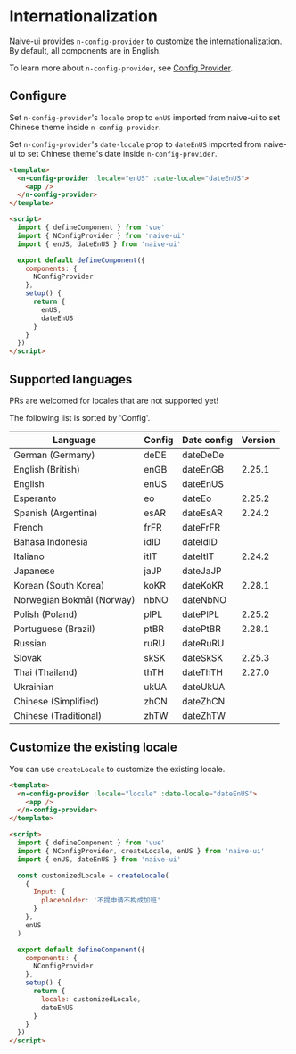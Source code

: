 <!--anchor:on-->

# Internationalization

Naive-ui provides `n-config-provider` to customize the internationalization. By default, all components are in English.

To learn more about `n-config-provider`, see [Config Provider](../components/config-provider).

## Configure

Set `n-config-provider`'s `locale` prop to `enUS` imported from naive-ui to set Chinese theme inside `n-config-provider`.

Set `n-config-provider`'s `date-locale` prop to `dateEnUS` imported from naive-ui to set Chinese theme's date inside `n-config-provider`.

```html
<template>
  <n-config-provider :locale="enUS" :date-locale="dateEnUS">
    <app />
  </n-config-provider>
</template>

<script>
  import { defineComponent } from 'vue'
  import { NConfigProvider } from 'naive-ui'
  import { enUS, dateEnUS } from 'naive-ui'

  export default defineComponent({
    components: {
      NConfigProvider
    },
    setup() {
      return {
        enUS,
        dateEnUS
      }
    }
  })
</script>
```

## Supported languages

PRs are welcomed for locales that are not supported yet!

The following list is sorted by 'Config'.

| Language                  | Config | Date config | Version |
| ------------------------- | ------ | ----------- | ------- |
| German (Germany)          | deDE   | dateDeDe    |         |
| English (British)         | enGB   | dateEnGB    | 2.25.1  |
| English                   | enUS   | dateEnUS    |         |
| Esperanto                 | eo     | dateEo      | 2.25.2  |
| Spanish (Argentina)       | esAR   | dateEsAR    | 2.24.2  |
| French                    | frFR   | dateFrFR    |         |
| Bahasa Indonesia          | idID   | dateIdID    |         |
| Italiano                  | itIT   | dateItIT    | 2.24.2  |
| Japanese                  | jaJP   | dateJaJP    |         |
| Korean (South Korea)      | koKR   | dateKoKR    | 2.28.1  |
| Norwegian Bokmål (Norway) | nbNO   | dateNbNO    |         |
| Polish (Poland)           | plPL   | datePlPL    | 2.25.2  |
| Portuguese (Brazil)       | ptBR   | datePtBR    | 2.28.1  |
| Russian                   | ruRU   | dateRuRU    |         |
| Slovak                    | skSK   | dateSkSK    | 2.25.3  |
| Thai (Thailand)           | thTH   | dateThTH    | 2.27.0  |
| Ukrainian                 | ukUA   | dateUkUA    |         |
| Chinese (Simplified)      | zhCN   | dateZhCN    |         |
| Chinese (Traditional)     | zhTW   | dateZhTW    |         |

## Customize the existing locale

You can use `createLocale` to customize the existing locale.

```html
<template>
  <n-config-provider :locale="locale" :date-locale="dateEnUS">
    <app />
  </n-config-provider>
</template>

<script>
  import { defineComponent } from 'vue'
  import { NConfigProvider, createLocale, enUS } from 'naive-ui'
  import { enUS, dateEnUS } from 'naive-ui'

  const customizedLocale = createLocale(
    {
      Input: {
        placeholder: '不提申请不构成加班'
      }
    },
    enUS
  )

  export default defineComponent({
    components: {
      NConfigProvider
    },
    setup() {
      return {
        locale: customizedLocale,
        dateEnUS
      }
    }
  })
</script>
```
